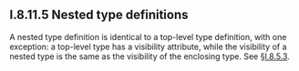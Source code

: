 ## I.8.11.5 Nested type definitions

A nested type definition is identical to a top-level type definition, with one exception: a top-level type has a visibility attribute, while the visibility of a nested type is the same as the visibility of the enclosing type. See §[I.8.5.3](i.8.5.3-visibility-accessibility-and-security.md).
